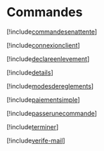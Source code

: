 # Commandes

[!include[commandesenattente](commandes.commandesenattente.autogen.md)]

[!include[connexionclient](commandes.connexionclient.autogen.md)]

[!include[declareenlevement](commandes.declareenlevement.autogen.md)]

[!include[details](commandes.details.autogen.md)]

[!include[modesdereglements](commandes.modesdereglements.autogen.md)]

[!include[paiementsimple](commandes.paiementsimple.autogen.md)]

[!include[passerunecommande](commandes.passerunecommande.autogen.md)]

[!include[terminer](commandes.terminer.autogen.md)]

[!include[verife-mail](commandes.verife-mail.autogen.md)]












